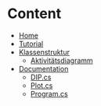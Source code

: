 # Content
* [Home](Home)
* [Tutorial](Tutorial)
* [Klassenstruktur](UML)  
  * [Aktivitätsdiagramm](Programmablauf)
* [Documentation](Documentation)
  * [DIP.cs]()
  * [Plot.cs]()
  * [Program.cs]()